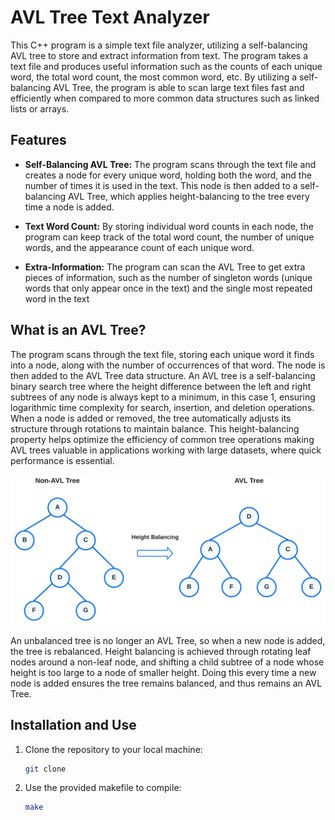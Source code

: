 # AVL Tree Text Analyzer

This C++ program is a simple text file analyzer, utilizing a self-balancing AVL tree to store and extract information from text. The program takes a text file and produces useful information such as the counts of each unique word, the total word count, the most common word, etc. By utilizing a self-balancing AVL Tree, the program is able to scan large text files fast and efficiently when compared to more common data structures such as linked lists or arrays.

## Features

- **Self-Balancing AVL Tree:** The program scans through the text file and creates a node for every unique word, holding both the word, and the number of times it is used in the text. This node is then added to a self-balancing AVL Tree, which applies height-balancing to the tree every time a node is added.

- **Text Word Count:** By storing individual word counts in each node, the program can keep track of the total word count, the number of unique words, and the appearance count of each unique word.

- **Extra-Information:** The program can scan the AVL Tree to get extra pieces of information, such as the number of singleton words (unique words that only appear once in the text) and the single most repeated word in the text

## What is an AVL Tree?

The program scans through the text file, storing each unique word it finds into a node, along with the number of occurrences of that word. The node is then added to the AVL Tree data structure. An AVL tree is a self-balancing binary search tree where the height difference between the left and right subtrees of any node is always kept to a minimum, in this case 1, ensuring logarithmic time complexity for search, insertion, and deletion operations. When a node is added or removed, the tree automatically adjusts its structure through rotations to maintain balance. This height-balancing property helps optimize the efficiency of common tree operations making AVL trees valuable in applications working with large datasets, where quick performance is essential.

![UTF-8 Encoding](images/avl.png)

An unbalanced tree is no longer an AVL Tree, so when a new node is added, the tree is rebalanced. Height balancing is achieved through rotating leaf nodes around a non-leaf node, and shifting a child subtree of a node whose height is too large to a node of smaller height. Doing this every time a new node is added ensures the tree remains balanced, and thus remains an AVL Tree.

## Installation and Use

1. Clone the repository to your local machine:

   ```bash
   git clone 
   ```

2. Use the provided makefile to compile:

   ```bash
   make
   ```

